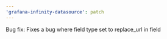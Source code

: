 ```yaml
---
'grafana-infinity-datasource': patch
---
```


Bug fix: Fixes a bug where field type set to replace_url in field

